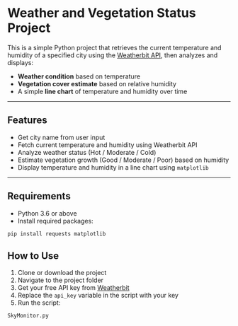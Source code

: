 # Weather and Vegetation Status Project

This is a simple Python project that retrieves the current temperature and humidity of a specified city using the [Weatherbit API](https://www.weatherbit.io/), then analyzes and displays:

- **Weather condition** based on temperature
- **Vegetation cover estimate** based on relative humidity
- A simple **line chart** of temperature and humidity over time

---

## Features

- Get city name from user input  
- Fetch current temperature and humidity using Weatherbit API  
- Analyze weather status (Hot / Moderate / Cold)  
- Estimate vegetation growth (Good / Moderate / Poor) based on humidity  
- Display temperature and humidity in a line chart using `matplotlib`

---

## Requirements

- Python 3.6 or above  
- Install required packages:  
```bash
pip install requests matplotlib
```

## How to Use

1. Clone or download the project  
2. Navigate to the project folder  
3. Get your free API key from [Weatherbit](https://www.weatherbit.io/)  
4. Replace the `api_key` variable in the script with your key  
5. Run the script:  
```bash
SkyMonitor.py


